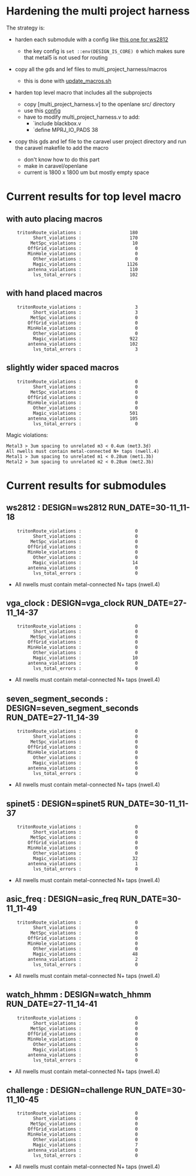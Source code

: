 # Hardening the multi project harness

The strategy is:

* harden each submodule with a config like [this one for ws2812](../openlane/macroconfig/config.tcl)
    * the key config is `set ::env(DESIGN_IS_CORE) 0` which makes sure that metal5 is not used for routing

* copy all the gds and lef files to multi_project_harness/macros
    * this is done with [update_macros.sh](../openlane/config/update_macros.sh)

* harden top level macro that includes all the subprojects
    * copy [multi_project_harness.v] to the openlane src/ directory
    * use this [config](../openlane/config/config.tcl)
    * have to modify multi_project_harness.v to add:
        * `include blackbox.v
        * `define MPRJ_IO_PADS 38

* copy this gds and lef file to the caravel user project directory and run the caravel makefile to add the macro
    * don't know how to do this part
    * make in caravel/openlane
    * current is 1800 x 1800 um but mostly empty space
    
# Current results for top level macro 

## with auto placing macros

        tritonRoute_violations :                  180
              Short_violations :                  170
             MetSpc_violations :                   10
            OffGrid_violations :                    0
            MinHole_violations :                    0
              Other_violations :                    0
              Magic_violations :                 1126
            antenna_violations :                  110
              lvs_total_errors :                  102

## with hand placed macros

        tritonRoute_violations :                    3
              Short_violations :                    3
             MetSpc_violations :                    0
            OffGrid_violations :                    0
            MinHole_violations :                    0
              Other_violations :                    0
              Magic_violations :                  922
            antenna_violations :                  102
              lvs_total_errors :                    3

## slightly wider spaced macros

        tritonRoute_violations :                    0
              Short_violations :                    0
             MetSpc_violations :                    0
            OffGrid_violations :                    0
            MinHole_violations :                    0
              Other_violations :                    0
              Magic_violations :                  501
            antenna_violations :                  105
              lvs_total_errors :                    0

Magic violations:

    Metal3 > 3um spacing to unrelated m3 < 0.4um (met3.3d)
    All nwells must contain metal-connected N+ taps (nwell.4)
    Metal1 > 3um spacing to unrelated m1 < 0.28um (met1.3b)
    Metal2 > 3um spacing to unrelated m2 < 0.28um (met2.3b)

# Current results for submodules

## ws2812 : DESIGN=ws2812 RUN_DATE=30-11_11-18

        tritonRoute_violations :                    0
              Short_violations :                    0
             MetSpc_violations :                    0
            OffGrid_violations :                    0
            MinHole_violations :                    0
              Other_violations :                    0
              Magic_violations :                   14
            antenna_violations :                    0
              lvs_total_errors :                    0

* All nwells must contain metal-connected N+ taps (nwell.4)

## vga_clock : DESIGN=vga_clock RUN_DATE=27-11_14-37

        tritonRoute_violations :                    0
              Short_violations :                    0
             MetSpc_violations :                    0
            OffGrid_violations :                    0
            MinHole_violations :                    0
              Other_violations :                    0
              Magic_violations :                   10
            antenna_violations :                    0
              lvs_total_errors :                    0

* All nwells must contain metal-connected N+ taps (nwell.4)

## seven_segment_seconds : DESIGN=seven_segment_seconds RUN_DATE=27-11_14-39

        tritonRoute_violations :                    0
              Short_violations :                    0
             MetSpc_violations :                    0
            OffGrid_violations :                    0
            MinHole_violations :                    0
              Other_violations :                    0
              Magic_violations :                    6
            antenna_violations :                    0
              lvs_total_errors :                    0

* All nwells must contain metal-connected N+ taps (nwell.4)

## spinet5 : DESIGN=spinet5 RUN_DATE=30-11_11-37

        tritonRoute_violations :                    0
              Short_violations :                    0
             MetSpc_violations :                    0
            OffGrid_violations :                    0
            MinHole_violations :                    0
              Other_violations :                    0
              Magic_violations :                   32
            antenna_violations :                    1
              lvs_total_errors :                    0

* All nwells must contain metal-connected N+ taps (nwell.4)

## asic_freq : DESIGN=asic_freq RUN_DATE=30-11_11-49

        tritonRoute_violations :                    0
              Short_violations :                    0
             MetSpc_violations :                    0
            OffGrid_violations :                    0
            MinHole_violations :                    0
              Other_violations :                    0
              Magic_violations :                   48
            antenna_violations :                    2
              lvs_total_errors :                    0

* All nwells must contain metal-connected N+ taps (nwell.4)

## watch_hhmm : DESIGN=watch_hhmm RUN_DATE=27-11_14-41

        tritonRoute_violations :                    0
              Short_violations :                    0
             MetSpc_violations :                    0
            OffGrid_violations :                    0
            MinHole_violations :                    0
              Other_violations :                    0
              Magic_violations :                    5
            antenna_violations :                    0
              lvs_total_errors :                    0

* All nwells must contain metal-connected N+ taps (nwell.4)

## challenge : DESIGN=challenge RUN_DATE=30-11_10-45

        tritonRoute_violations :                    0
              Short_violations :                    0
             MetSpc_violations :                    0
            OffGrid_violations :                    0
            MinHole_violations :                    0
              Other_violations :                    0
              Magic_violations :                    7
            antenna_violations :                    0
              lvs_total_errors :                    0

* All nwells must contain metal-connected N+ taps (nwell.4)

